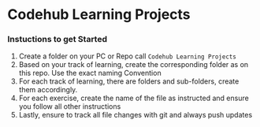 # Codehub Learning Projects

### Instuctions to get Started
1. Create a folder on your PC or Repo call `Codehub Learning Projects`
2. Based on your track of learning, create the corresponding folder as on this repo. Use the exact naming Convention
3. For each track of learning, there are folders and sub-folders, create them accordingly.
4. For each exercise, create the name of the file as instructed and ensure you follow all other instructions
5. Lastly, ensure to track all file changes with git and always push updates

